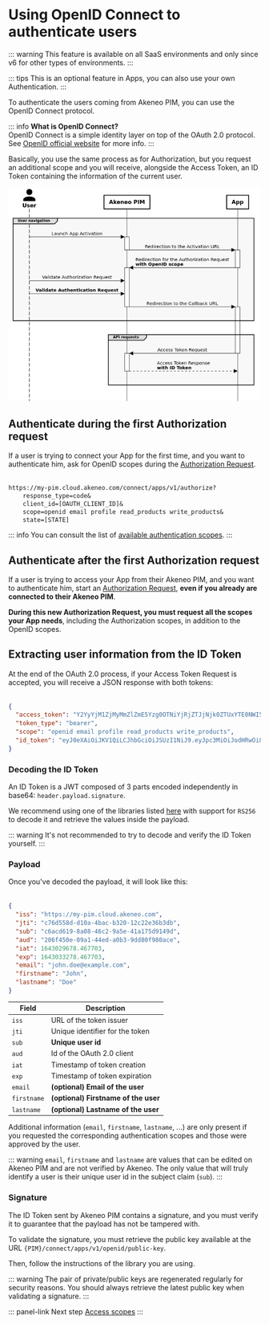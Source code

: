 # Using OpenID Connect to authenticate users

::: warning
This feature is available on all SaaS environments and only since v6 for other types of environments.
:::

::: tips
This is an optional feature in Apps, you can also use your own Authentication.
:::

To authenticate the users coming from Akeneo PIM, you can use the OpenID Connect protocol.

::: info
**What is OpenID Connect?**  
OpenID Connect is a simple identity layer on top of the OAuth 2.0 protocol.  
See [OpenID official website](https://openid.net/connect/) for more info.
:::

Basically, you use the same process as for Authorization, but you request an additional scope and you will receive,
alongside the Access Token, an ID Token containing the information of the current user.

![App authentication diagram](../img/apps/app-authentication-sequence-diagram.png)

## Authenticate during the first Authorization request

If a user is trying to connect your App for the first time, and you want to authenticate him, ask for OpenID scopes
during the [Authorization Request](/apps/using-oauth2.html#authorization-request).

```

https://my-pim.cloud.akeneo.com/connect/apps/v1/authorize?
    response_type=code&
    client_id=[OAUTH_CLIENT_ID]&
    scope=openid email profile read_products write_products&
    state=[STATE]
```

::: info
You can consult the list of [available authentication scopes](/apps/access-scopes.html#available-authentication-scopes).
:::

## Authenticate after the first Authorization request

If a user is trying to access your App from their Akeneo PIM, and you want to authenticate him, start an
[Authorization Request](/apps/using-oauth2.html#authorization-request),
**even if you already are connected to their Akeneo PIM**.

**During this new Authorization Request, you must request all the scopes your App needs**, including the Authorization
scopes, in addition to the OpenID scopes.

## Extracting user information from the ID Token

At the end of the OAuth 2.0 process, if your Access Token Request is accepted, you will receive a JSON response with
both tokens:

```json

{
  "access_token": "Y2YyYjM1ZjMyMmZlZmE5Yzg0OTNiYjRjZTJjNjk0ZTUxYTE0NWI5Zm",
  "token_type": "bearer",
  "scope": "openid email profile read_products write_products",
  "id_token": "eyJ0eXAiOiJKV1QiLCJhbGciOiJSUzI1NiJ9.eyJpc3MiOiJodHRwOi8vM.XcmmANmSC2RHqWOI"
}
```

### Decoding the ID Token

An ID Token is a JWT composed of 3 parts encoded independently in base64: `header.payload.signature`.

We recommend using one of the libraries listed [here](https://jwt.io/libraries) with support for `RS256` to decode it
and retrieve the values inside the payload.

::: warning
It's not recommended to try to decode and verify the ID Token yourself.
:::

### Payload

Once you've decoded the payload, it will look like this:

```json

{
  "iss": "https://my-pim.cloud.akeneo.com",
  "jti": "c76d558d-d10a-4bac-b320-12c22e36b3db",
  "sub": "c6acd619-8a08-46c2-9a5e-41a175d9149d",
  "aud": "206f450e-09a1-44ed-a0b3-9dd80f980ace",
  "iat": 1643029678.467703,
  "exp": 1643033278.467703,
  "email": "john.doe@example.com",
  "firstname": "John",
  "lastname": "Doe"
}
```

| Field       | Description                          |
|-------------|--------------------------------------|
| `iss`       | URL of the token issuer              |
| `jti`       | Unique identifier for the token      |
| `sub`       | **Unique user id**                   |
| `aud`       | Id of the OAuth 2.0 client           |
| `iat`       | Timestamp of token creation          |
| `exp`       | Timestamp of token expiration        |
| `email`     | **(optional) Email of the user**     |
| `firstname` | **(optional) Firstname of the user** |
| `lastname`  | **(optional) Lastname of the user**  |

Additional information (`email`, `firstname`, `lastname`, ...) are only present if you requested the corresponding
authentication scopes and those were approved by the user.

::: warning
`email`, `firstname` and `lastname` are values that can be edited on Akeneo PIM and are not verified by
Akeneo. The only value that will truly identify a user is their unique user id in the subject claim (`sub`).
:::

### Signature

The ID Token sent by Akeneo PIM contains a signature, and you must verify it to guarantee that the payload has not be
tampered with.

To validate the signature, you must retrieve the public key available at the
URL `{PIM}/connect/apps/v1/openid/public-key`.

Then, follow the instructions of the library you are using.

::: warning
The pair of private/public keys are regenerated regularly for security reasons. You should always retrieve
the latest public key when validating a signature.
:::

::: panel-link Next step [Access scopes](/apps/access-scopes.html)
:::
